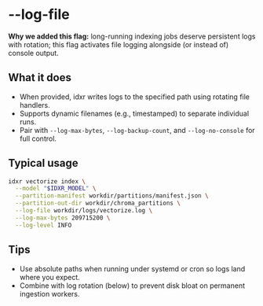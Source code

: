 # --log-file

**Why we added this flag:** long-running indexing jobs deserve persistent logs with rotation; this flag activates file logging alongside (or instead of) console output.

## What it does

- When provided, idxr writes logs to the specified path using rotating file handlers.
- Supports dynamic filenames (e.g., timestamped) to separate individual runs.
- Pair with `--log-max-bytes`, `--log-backup-count`, and `--log-no-console` for full control.

## Typical usage

```bash
idxr vectorize index \
  --model "$IDXR_MODEL" \
  --partition-manifest workdir/partitions/manifest.json \
  --partition-out-dir workdir/chroma_partitions \
  --log-file workdir/logs/vectorize.log \
  --log-max-bytes 209715200 \
  --log-level INFO
```

## Tips

- Use absolute paths when running under systemd or cron so logs land where you expect.
- Combine with log rotation (below) to prevent disk bloat on permanent ingestion workers.
